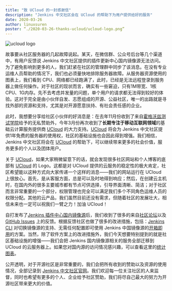 ```yaml
---
title: "致 UCloud 的一封感谢信"
description: "Jenkins 中文社区会在 UCloud 的帮助下为用户提供给好的服务"
date: 2020-03-26
author: linuxsuren
poster: “./2020-03-26-thanks-ucloud/ucloud-logo.png”
---
```


![ucloud logo](ucloud-logo.png)

故事要从社区服务器的几起故障说起。某天，在微信群、公众号后台等几个渠道中，有用户反馈说 Jenkins 中文社区提供的插件更新中心国内镜像源无法访问。为了避免影响到更多的人，我们赶紧在社区的管理群中同步了该消息。在没有专业运维人员帮助的情况下，我们也必须量快地排除服务器故障。从服务器资源使用的图表上，我们看到 CPU、网络都已经跑满了，此时，已经是无法远程登录到服务器上做任何操作。对于社区的现状而言，确实有一些窘迫，只有1M带宽、1核CPU、1G内存。先不去考虑并发量的问题，单个用户的请求都无法得到较好的体验。这对于完全是由小伙伴自发、志愿组成的开源、公益社区，唯一的出路就是寻找外部的资源和支持，尤其是对开源愿意扶持、有社会责任感的企业。

此时，我想要分享给社区小伙伴的好消息是：在去年11月份收到了来自[霍格沃兹测试学院](https://jenkins-zh.cn/wechat/articles/2019/11/2019-11-13-a-thanks-letter/)给予的无私赞助外，今年3月份再次收到了**长期专注于移动互联网领域**的基础云计算服务提供商 [UCloud][ucloud] 的大力支持。[UCloud][ucloud] 将会为 Jenkins 中文社区提供1年免费的服务器的使用权，社区的基础设施也会因此得到增强。我们相信，Jenkins 中文社区将会在 [UCloud][ucloud] 的帮助下，可以继续带来更多的社会价值，服务更多的个人以及团体用户。

关于 [UCloud][ucloud]，如果大家稍微留意下的话，就会发现很多社区网站和个人博客的底部有 [UCloud][ucloud] 的 Logo。这都是对 UCloud 提供的云服务的稳定性的极大肯定，社区希望能以这种方式向大家传递一个这样的消息——我们的网站运行在 UCloud 上很放心。首先，是从客服方面，总是可以及时地得到响应；然后，在创建云主机时，在国内外的很多主要城市都有节点可供选择，引导界面清晰、简洁；对于社区而言非常重要的一个部分，权限管理也完全可以满足我们多个不同角色运维人员的权限分配。其他的云产品，我们虽然目前还没有需求，但随着社区的发展壮大，相信未来也一定可以祝我们一臂之力！加油 UCloud！

自打发布了[Jenkins 插件中心国内镜像源](https://jenkins-zh.cn/wechat/articles/2019/11/2019-11-11-update-center-mirror-announcement/)后，我们收到了很多的来自[社区论坛](https://community.jenkins-zh.cn/t/jenkins/26)以及 [GitHub Issues](https://github.com/jenkinsci/localization-zh-cn-plugin/issues?q=is%3Aissue+is%3Aopen+update+center) 上的反馈。根据反馈社区也做了很多的改进措施，包括：[Jenkins CLI](https://github.com/jenkins-zh/jenkins-cli) 对切换镜像源的支持、无需任何配置即可使用 Jenkins 中国镜像源的[开箱即用](https://github.com/jenkins-zh/docker-zh)的方案。当然，除了软件方案上的改进措施外，我们今天想要特别提到的就是社区基础设施的增强——我们会把 Jenkins 国内镜像源相关的服务全部迁移到 UCloud 的云服务器上。如果您对国内源的访问情况感兴趣，可以查看这里的[统计图表](https://jenkins-zh.github.io/update-center-mirror/data)。

公开透明，对于开源社区是非常重要的，我们会把所有收到的赞助以及资源的使用情况，全部记录到 [Jenkins 中文社区官网](https://jenkins-zh.cn/about/sponsors-list/)。我们欢迎每一位关注社区的人来监督，同时也希望有更多的个人、企业给予社区赞助，我们将尽自己最大的努力为开源社区带来更大的价值。

[ucloud]: https://www.ucloud.cn/?ytag=Jenkins
